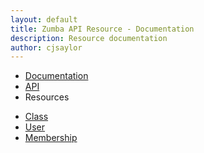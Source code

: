 ```yaml
---
layout: default
title: Zumba API Resource - Documentation
description: Resource documentation
author: cjsaylor
---
```


<ul class="breadcrumb">
	<li><a href="{{site_url}}/docs">Documentation</a></li>
	<li><a href="{{site_url}}/docs/api">API</a></li>
	<li class="active">Resources</li>
</ul>

* [Class]({{site_url}}/docs/api/resources/class/index.html)
* [User]({{site_url}}/docs/api/resources/user/index.html)
* [Membership]({{site_url}}/docs/api/resources/membership/index.html)
